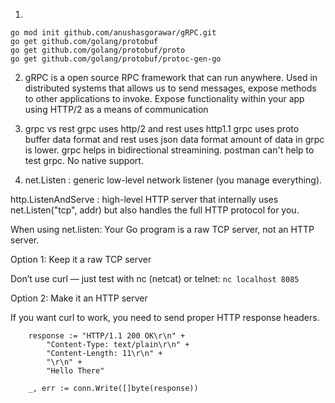1. 
```
go mod init github.com/anushasgorawar/gRPC.git 
go get github.com/golang/protobuf
go get github.com/golang/protobuf/proto
go get github.com/golang/protobuf/protoc-gen-go
```

2. gRPC is a open source RPC framework that can run anywhere.
Used in distributed systems that allows us to send messages, expose methods to other applications to invoke.
Expose functionality within your app using HTTP/2 as a means of communication

3. grpc vs rest
grpc uses http/2 and rest uses http1.1
grpc uses proto buffer data format and rest uses json data format
amount of data in grpc is lower.
grpc helps in bidirectional streamining.
postman can't help to test grpc. No native support.

4. net.Listen : generic low-level network listener (you manage everything).

http.ListenAndServe : high-level HTTP server that internally uses net.Listen("tcp", addr) but also handles the full HTTP protocol for you.

When using net.listen:
Your Go program is a raw TCP server, not an HTTP server.

Option 1: Keep it a raw TCP server

Don’t use curl — just test with nc (netcat) or telnet:
`nc localhost 8085`

Option 2: Make it an HTTP server

If you want curl to work, you need to send proper HTTP response headers.
```
	response := "HTTP/1.1 200 OK\r\n" +
		"Content-Type: text/plain\r\n" +
		"Content-Length: 11\r\n" +
		"\r\n" +
		"Hello There"

	_, err := conn.Write([]byte(response))
```